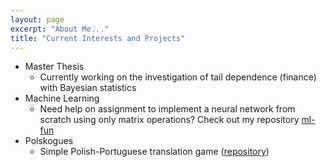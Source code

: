 ```yaml
---
layout: page
excerpt: "About Me..."
title: "Current Interests and Projects"
---
```


- Master Thesis
  - Currently working on the investigation of tail dependence (finance) with Bayesian statistics
- Machine Learning
  - Need help on assignment to implement a neural network from scratch using only matrix operations? Check out my repository [ml-fun](https://github.com/vkkb/ml-fun)
- Polskogues
  - Simple Polish-Portuguese translation game ([repository](https://github.com/vkkb/polskogues))
